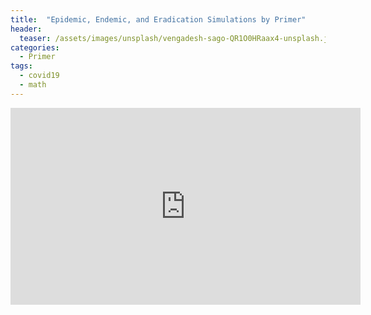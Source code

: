 ```yaml
---
title:  "Epidemic, Endemic, and Eradication Simulations by Primer"
header:
  teaser: /assets/images/unsplash/vengadesh-sago-QR1O0HRaax4-unsplash.jpg
categories:
  - Primer
tags:
  - covid19
  - math
---
```


<iframe width="560" height="315" src="https://www.youtube.com/embed/7OLpKqTriio" frameborder="0" allow="accelerometer; autoplay; encrypted-media; gyroscope; picture-in-picture" allowfullscreen></iframe>
